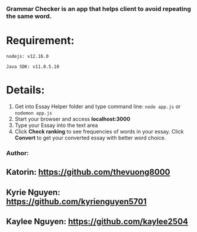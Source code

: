 ### Grammar Checker is an app that helps client to avoid repeating the same word.

# Requirement:
`nodejs: v12.16.0`

`Java SDK: v11.0.5.10`
# Details:
1. Get into Essay Helper folder and type command line: `node app.js` or `nodemon app.js`
2. Start your browser and access **localhost:3000**
3. Type your Essay into the text area
4. Click **Check ranking** to see frequencies of words in your essay.
   Click **Convert** to get your converted essay with better word choice.
   
### Author:
## Katorin: https://github.com/thevuong8000
## Kyrie Nguyen: https://github.com/kyrienguyen5701
## Kaylee Nguyen: https://github.com/kaylee2504
